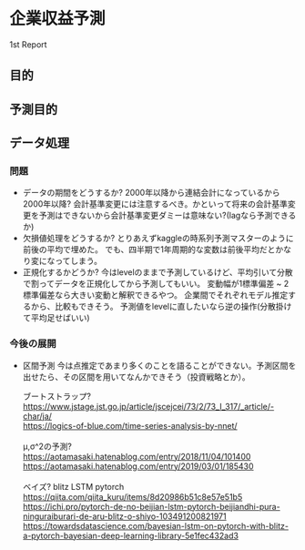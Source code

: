 # 企業収益予測
1st Report

## 目的

## 予測目的

## データ処理

### 問題
* データの期間をどうするか?
    2000年以降から連結会計になっているから2000年以降?
    会計基準変更には注意するべき。かといって将来の会計基準変更を予測はできないから会計基準変更ダミーは意味ない?(lagなら予測できるか)
* 欠損値処理をどうするか?
    とりあえずkaggleの時系列予測マスターのように前後の平均で埋めた。
    でも、四半期で1年周期的な変数は前後平均だとかなり変になってしまう。
* 正規化するかどうか?
    今はlevelのままで予測しているけど、平均引いて分散で割ってデータを正規化してから予測してもいい。
    変動幅が1標準偏差 ~ 2標準偏差なら大きい変動と解釈できるやつ。
    企業間でそれぞれモデル推定するから、比較もできそう。
    予測値をlevelに直したいなら逆の操作(分散掛けて平均足せばいい)
    
### 今後の展開
* 区間予測
    今は点推定であまり多くのことを語ることができない。予測区間を出せたら、その区間を用いてなんかできそう（投資戦略とか）。<br>
    
    ブートストラップ?
    <br> 
    https://www.jstage.jst.go.jp/article/jscejcei/73/2/73_I_317/_article/-char/ja/<br> 
    https://logics-of-blue.com/time-series-analysis-by-nnet/<br> 
    <br>
    μ,σ^2の予測?
    https://aotamasaki.hatenablog.com/entry/2018/11/04/101400<br> 
    https://aotamasaki.hatenablog.com/entry/2019/03/01/185430<br> 
    <br>
    ベイズ? blitz LSTM pytorch
    https://qiita.com/qiita_kuru/items/8d20986b51c8e57e51b5<br> 
    https://ichi.pro/pytorch-de-no-beijian-lstm-pytorch-beijiandhi-pura-ninguraiburari-de-aru-blitz-o-shiyo-103491200821971<br> 
    https://towardsdatascience.com/bayesian-lstm-on-pytorch-with-blitz-a-pytorch-bayesian-deep-learning-library-5e1fec432ad3<br> 